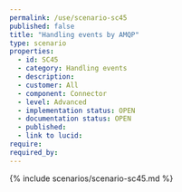 ```yaml
---
permalink: /use/scenario-sc45
published: false
title: "Handling events by AMQP"
type: scenario
properties:
  - id: SC45
  - category: Handling events
  - description:
  - customer: All
  - component: Connector
  - level: Advanced
  - implementation status: OPEN
  - documentation status: OPEN
  - published:
  - link to lucid:
require:
required_by:
---
```


{% include scenarios/scenario-sc45.md %}